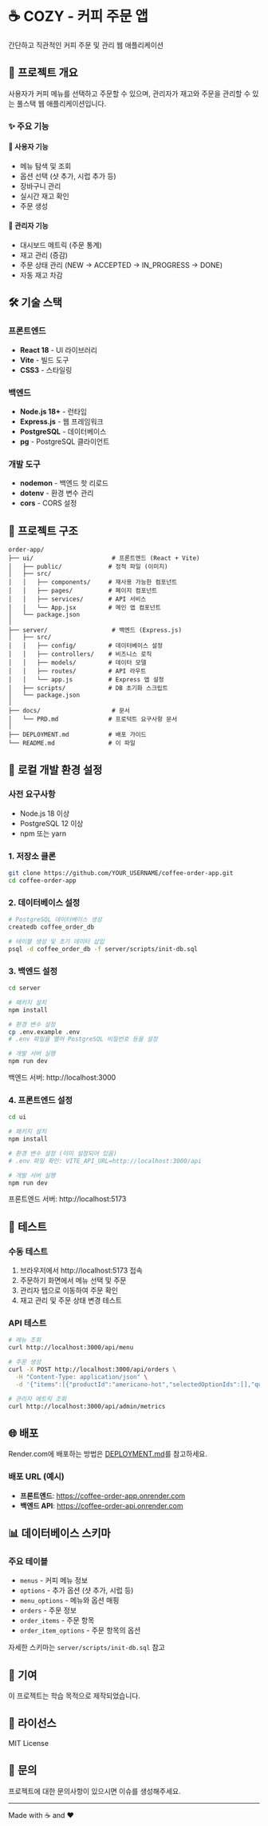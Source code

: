 # ☕ COZY - 커피 주문 앱

간단하고 직관적인 커피 주문 및 관리 웹 애플리케이션

## 🚀 프로젝트 개요

사용자가 커피 메뉴를 선택하고 주문할 수 있으며, 관리자가 재고와 주문을 관리할 수 있는 풀스택 웹 애플리케이션입니다.

### ✨ 주요 기능

#### 👥 사용자 기능
- 메뉴 탐색 및 조회
- 옵션 선택 (샷 추가, 시럽 추가 등)
- 장바구니 관리
- 실시간 재고 확인
- 주문 생성

#### 🔧 관리자 기능
- 대시보드 메트릭 (주문 통계)
- 재고 관리 (증감)
- 주문 상태 관리 (NEW → ACCEPTED → IN_PROGRESS → DONE)
- 자동 재고 차감

## 🛠️ 기술 스택

### 프론트엔드
- **React 18** - UI 라이브러리
- **Vite** - 빌드 도구
- **CSS3** - 스타일링

### 백엔드
- **Node.js 18+** - 런타임
- **Express.js** - 웹 프레임워크
- **PostgreSQL** - 데이터베이스
- **pg** - PostgreSQL 클라이언트

### 개발 도구
- **nodemon** - 백엔드 핫 리로드
- **dotenv** - 환경 변수 관리
- **cors** - CORS 설정

## 📁 프로젝트 구조

```
order-app/
├── ui/                      # 프론트엔드 (React + Vite)
│   ├── public/             # 정적 파일 (이미지)
│   ├── src/
│   │   ├── components/     # 재사용 가능한 컴포넌트
│   │   ├── pages/          # 페이지 컴포넌트
│   │   ├── services/       # API 서비스
│   │   └── App.jsx         # 메인 앱 컴포넌트
│   └── package.json
│
├── server/                  # 백엔드 (Express.js)
│   ├── src/
│   │   ├── config/         # 데이터베이스 설정
│   │   ├── controllers/    # 비즈니스 로직
│   │   ├── models/         # 데이터 모델
│   │   ├── routes/         # API 라우트
│   │   └── app.js          # Express 앱 설정
│   ├── scripts/            # DB 초기화 스크립트
│   └── package.json
│
├── docs/                    # 문서
│   └── PRD.md              # 프로덕트 요구사항 문서
│
├── DEPLOYMENT.md           # 배포 가이드
└── README.md               # 이 파일
```

## 🏃 로컬 개발 환경 설정

### 사전 요구사항

- Node.js 18 이상
- PostgreSQL 12 이상
- npm 또는 yarn

### 1. 저장소 클론

```bash
git clone https://github.com/YOUR_USERNAME/coffee-order-app.git
cd coffee-order-app
```

### 2. 데이터베이스 설정

```bash
# PostgreSQL 데이터베이스 생성
createdb coffee_order_db

# 테이블 생성 및 초기 데이터 삽입
psql -d coffee_order_db -f server/scripts/init-db.sql
```

### 3. 백엔드 설정

```bash
cd server

# 패키지 설치
npm install

# 환경 변수 설정
cp .env.example .env
# .env 파일을 열어 PostgreSQL 비밀번호 등을 설정

# 개발 서버 실행
npm run dev
```

백엔드 서버: http://localhost:3000

### 4. 프론트엔드 설정

```bash
cd ui

# 패키지 설치
npm install

# 환경 변수 설정 (이미 설정되어 있음)
# .env 파일 확인: VITE_API_URL=http://localhost:3000/api

# 개발 서버 실행
npm run dev
```

프론트엔드 서버: http://localhost:5173

## 🧪 테스트

### 수동 테스트

1. 브라우저에서 http://localhost:5173 접속
2. 주문하기 화면에서 메뉴 선택 및 주문
3. 관리자 탭으로 이동하여 주문 확인
4. 재고 관리 및 주문 상태 변경 테스트

### API 테스트

```bash
# 메뉴 조회
curl http://localhost:3000/api/menu

# 주문 생성
curl -X POST http://localhost:3000/api/orders \
  -H "Content-Type: application/json" \
  -d '{"items":[{"productId":"americano-hot","selectedOptionIds":[],"quantity":1}],"total":4000}'

# 관리자 메트릭 조회
curl http://localhost:3000/api/admin/metrics
```

## 🌐 배포

Render.com에 배포하는 방법은 [DEPLOYMENT.md](./DEPLOYMENT.md)를 참고하세요.

### 배포 URL (예시)

- **프론트엔드**: https://coffee-order-app.onrender.com
- **백엔드 API**: https://coffee-order-api.onrender.com

## 📊 데이터베이스 스키마

### 주요 테이블

- `menus` - 커피 메뉴 정보
- `options` - 추가 옵션 (샷 추가, 시럽 등)
- `menu_options` - 메뉴와 옵션 매핑
- `orders` - 주문 정보
- `order_items` - 주문 항목
- `order_item_options` - 주문 항목의 옵션

자세한 스키마는 `server/scripts/init-db.sql` 참고

## 🤝 기여

이 프로젝트는 학습 목적으로 제작되었습니다.

## 📄 라이선스

MIT License

## 📧 문의

프로젝트에 대한 문의사항이 있으시면 이슈를 생성해주세요.

---

Made with ☕ and ❤️

